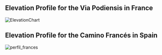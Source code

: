 ## Elevation Profile for the Via Podiensis in France

![ElevationChart](https://user-images.githubusercontent.com/32556466/220470426-0ef9c58a-71de-4ec1-a6e4-97b0573e5035.jpg)

## Elevation Profile for the Camino Francés in Spain

![perfil_frances](https://user-images.githubusercontent.com/32556466/220476422-307949b8-348e-4e97-81b2-5d2e3ca43869.gif)
